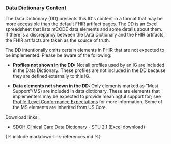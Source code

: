 ### Data Dictionary Content

The Data Dictionary (DD) presents this IG's content in a format that may be more accessible than the default FHIR artifact pages. The DD is an Excel spreadsheet that lists mCODE data elements and some details about them. If there is a discrepancy between the Data Dictionary and the FHIR artifacts, the FHIR artifacts are taken as the source of truth.

The DD intentionally omits certain elements in FHIR that are not expected to be implemented. Please be aware of the following:

* **Profiles not shown in the DD:** Not all profiles used by an IG are included in the Data Dictionary. These profiles are not included in the DD because they are defined externally to this IG.

* **Data elements not shown in the DD:** Only elements marked as "Must Support"(MS) are included in data dictionary. These are elements that implementers may be expected to provide meaningful support for; see [Profile-Level Conformance Expectations](conformance-profiles.html#profile-level-conformance-expectations) for more information. Some of the MS elements are inherited from US Core.

Download links:

* [SDOH Clinical Care Data Dictionary - STU 2.1 (Excel download)](data-dictionary.xlsx)

{% include markdown-link-references.md %}